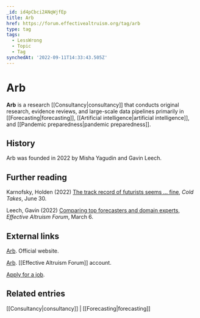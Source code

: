 ```yaml
---
_id: id4pCbci2ANqWjfEp
title: Arb
href: https://forum.effectivealtruism.org/tag/arb
type: tag
tags:
  - LessWrong
  - Topic
  - Tag
synchedAt: '2022-09-11T14:33:43.505Z'
---
```

# Arb

**Arb** is a research [[Consultancy|consultancy]] that conducts original research, evidence reviews, and large-scale data pipelines primarily in [[Forecasting|forecasting]], [[Artificial intelligence|artificial intelligence]], and [[Pandemic preparedness|pandemic preparedness]].

History
-------

Arb was founded in 2022 by Misha Yagudin and Gavin Leech.

Further reading
---------------

Karnofsky, Holden (2022) [The track record of futurists seems … fine](https://www.cold-takes.com/the-track-record-of-futurists-seems-fine/), *Cold Takes*, June 30.

Leech, Gavin (2022) [Comparing top forecasters and domain experts](https://forum.effectivealtruism.org/posts/qZqvBLvR5hX9sEkjR/comparing-top-forecasters-and-domain-experts), *Effective Altruism Forum*, March 6.

External links
--------------

[Arb](https://arbresearch.com/). Official website.

[Arb](https://forum.effectivealtruism.org/users/arb). [[Effective Altruism Forum]] account.

[Apply for a job](https://forum.effectivealtruism.org/posts/DXcg6N6CGvRA2vrCk/who-s-hiring-may-september-2022?commentId=aDWmbHCqAqSJbTkTK).

Related entries
---------------

[[Consultancy|consultancy]] | [[Forecasting|forecasting]]